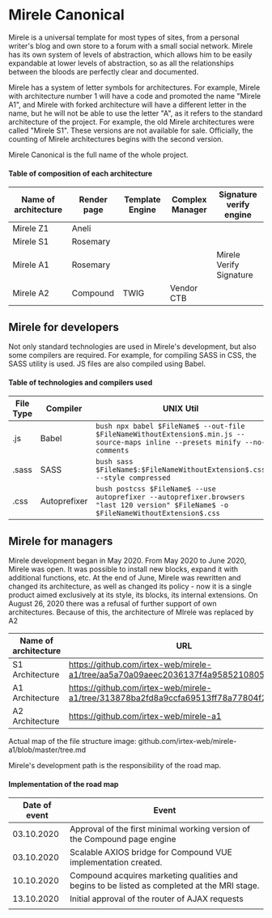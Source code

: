 # Mirele Canonical

Mirele is a universal template for most types of sites, from a personal writer's blog and own store to a forum with a small social network. Mirele has its own system of levels of abstraction, which allows him to be easily expandable at lower levels of abstraction, so as all the relationships between the bloods are perfectly clear and documented. 

Mirele has a system of letter symbols for architectures. For example, Mirele with architecture number 1 will have a code and promoted the name "Mirele A1", and Mirele with forked architecture will have a different letter in the name, but he will not be able to use the letter "A", as it refers to the standard architecture of the project. For example, the old Mirele architectures were called "Mirele S1". These versions are not available for sale. Officially, the counting of Mirele architectures begins with the second version. 

Mirele Canonical is the full name of the whole project. 

#### Table of composition of each architecture

| Name of architecture | Render page | Template Engine | Complex Manager | Signature verify engine |
|----------------------|-------------|-----------------|-----------------|-------------------------|
| Mirele Z1            | Aneli       |                 |                 |                         |
| Mirele S1            | Rosemary    |                 |                 |                         |
| Mirele A1            | Rosemary    |                 |                 | Mirele Verify Signature |
| Mirele A2            | Compound    | TWIG            | Vendor CTB      |                         |

## Mirele for developers 

Not only standard technologies are used in Mirele's development, but also some compilers are required. For example, for compiling SASS in CSS, the SASS utility is used. JS files are also compiled using Babel.  

#### Table of technologies and compilers used

| File Type | Compiler | UNIX Util |
|-------|------|-------|
| .js | Babel | ```bush npx babel $FileName$ --out-file $FileNameWithoutExtension$.min.js --source-maps inline --presets minify --no-comments``` |
| .sass | SASS | ```bush sass $FileName$:$FileNameWithoutExtension$.css --style compressed``` |
| .css | Autoprefixer | ```bush postcss $FileName$ --use autoprefixer --autoprefixer.browsers "last 120 version" $FileName$ -o $FileNameWithoutExtension$.css``` |

## Mirele for managers

Mirele development began in May 2020. From May 2020 to June 2020, Mirele was open. It was possible to install new blocks, expand it with additional functions, etc. At the end of June, Mirele was rewritten and changed its architecture, as well as changed its policy - now it is a single product aimed exclusively at its style, its blocks, its internal extensions.
On August 26, 2020 there was a refusal of further support of own architectures. Because of this, the architecture of MIrele was replaced by A2

| Name of architecture | URL |
|------|-------|
| S1 Architecture | https://github.com/irtex-web/mirele-a1/tree/aa5a70a09aeec2036137f4a9585210805aa95e70 |
| A1 Architecture | https://github.com/irtex-web/mirele-a1/tree/313878ba2fd8a9ccfa69513ff78a77804f22def2 |
| A2 Architecture | https://github.com/irtex-web/mirele-a1 |

Actual map of the file structure image: github.com/irtex-web/mirele-a1/blob/master/tree.md

Mirele's development path is the responsibility of the road map.

#### Implementation of the road map 

| Date of event | Event |
|---|---|
| 03.10.2020 | Approval of the first minimal working version of the Compound page engine |
| 03.10.2020 | Scalable AXIOS bridge for Compound VUE implementation created.  |
| 10.10.2020 | Compound acquires marketing qualities and begins to be listed as completed at the MRI stage.  |
| 13.10.2020 | Initial approval of the router of AJAX requests |
|  |  |